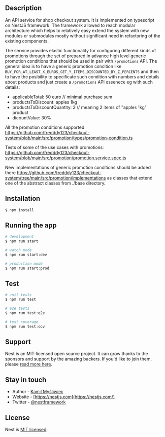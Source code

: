 ## Description

An API service for shop checkout system. It is implemented on typescript on NestJS framework. The framework allowed to reach modular architecture which helps to relatively easy extend the system with new modules or submodules mostly without significant need in refactoring of the existing components. 

The service provides elastic functionality for configuring different kinds of promotions through the set of prepared in advance high level generic  promotion conditions that should be used in pair with `/promotions` API. The general idea is to have a generic promotion condition like `BUY_FOR_AT_LEAST_X_EUROS_GET_Y_ITEMS_DISCOUNTED_BY_Z_PERCENTS` and then to have the posibility to specificate such condition with numbers and details about products and just create a `/promotions` API essenece eg with such details:

 - applicableTotal: 50 euro // minimal purchase sum
 - productsToDiscount: apples 1kg
 - productsToDiscountQuantity: 2 // meaning 2 items of "apples 1kg" product
 - dicountValue: 30%

All the promotion conditions supported: https://github.com/fredddy123/checkout-system/blob/main/src/promotion/types/promotion-condition.ts

Tests of some of the use cases with promotions: https://github.com/fredddy123/checkout-system/blob/main/src/promotion/promotion.service.spec.ts

New implementations of generic promotion conditions should be added there https://github.com/fredddy123/checkout-system/tree/main/src/promotion/implementations as classes that extend one of the abstract classes from ./base directory.

## Installation

```bash
$ npm install
```

## Running the app

```bash
# development
$ npm run start

# watch mode
$ npm run start:dev

# production mode
$ npm run start:prod
```

## Test

```bash
# unit tests
$ npm run test

# e2e tests
$ npm run test:e2e

# test coverage
$ npm run test:cov
```

## Support

Nest is an MIT-licensed open source project. It can grow thanks to the sponsors and support by the amazing backers. If you'd like to join them, please [read more here](https://docs.nestjs.com/support).

## Stay in touch

- Author - [Kamil Myśliwiec](https://kamilmysliwiec.com)
- Website - [https://nestjs.com](https://nestjs.com/)
- Twitter - [@nestframework](https://twitter.com/nestframework)

## License

Nest is [MIT licensed](LICENSE).
